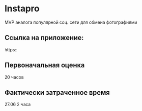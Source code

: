 # Instapro

MVP аналога популярной соц. сети для обмена фотографиями

## Ссылка на приложение:

https::

## Первоначальная оценка

 20 часов

## Фактически затраченное время

27.06 2 часа
